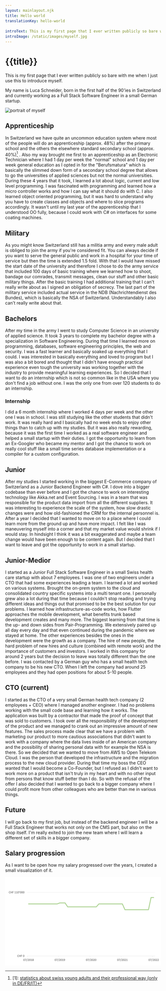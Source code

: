 ```yaml
---
layout: mainlayout.njk
title: Hello world
translationKey: hello-world

introText: This is my first page that I ever written publicly so bare with me when I just use this to introduce myself. My name is Luca Schneider, currently working as a Full Stack Software Engineer in a small German startup...
introImage: /static/images/myself.jpg
---
```


# {{title}}

This is my first page that I ever written publicly so bare with me when I just use this to introduce myself.

My name is Luca Schneider, born in the first half of the 90'ies in Switzerland and currently working as a Full Stack Software Engineer in a small German startup.

![portrait of myself](/static/images/myself.jpg)

## Apprenticeship

In Switzerland we have quite an uncommon education system where most of the people will do an apprenticeship (approx. 48%) after the primary school and the others the elsewhere standard secondary school (approx. 40%)[^1] . Also my way brought me first to an apprenticeship as an Electronic Technician where I had 1 day per week the "normal" school and 1 day per week general education as I opted in for the "Berufsmatura" which is basically the slimmed down form of a secondary school degree that allows to go the universities of applied sciences but not the normal universities. During these 4 years that it took, I learned a lot about logic, current and low level programming. I was fascinated with programming and learned how a micro controller works and how I can say what it should do with C. I also learned object oriented programming, but it was hard to understand why you have to create classes and objects and where to slice programs accordingly. It wasn't until my last year of the apprenticeship that I understood OO fully, because I could work with C# on interfaces for some coating machines.

## Military

As you might know Switzerland still has a militia army and every male adult is obliged to join the army if you're considered fit. You can always decide if you want to serve the general public and work in a hospital for your time of service but then the time is extended 1.5 fold. With that I would have missed the start date of the university and therefore I chose to do the army service that included 100 days of basic training where we learned how to shoot, bandage our comrades, transmit messages, clean our stuff and other basic military things. After the basic training I had additional training that I can't really write about as I signed an obligation of secrecy. The last part of the military service included actual service in the NDB (Nachrichtendienst des Bundes), which is basically the NSA of Switzerland. Understandably I also can't really write about that.

## Bachelors

After my time in the army I went to study Computer Science in an university of applied science. It took 3 years to complete my bachelor degree with a specialization in Software Engineering. During that time I learned more on programming, databases, software engineering principles, the web and security. I was a fast learner and basically soaked up everything that I could. I was interested in basically everything and loved to program but I was also a bit bored and thought that I didn't have enough practical experience even tough the university was working together with the industry to provide meaningful learning experiences. So I decided that I want to do an internship which is not so common like in the USA where you don't find a job without one. I was the only one from over 120 students to do an internship.

### Internship

I did a 6 month internship where I worked 4 days per week and the other one I was in school. I was still studying like the other students that didn't work. It was really hard and I basically had no week ends to enjoy other things than to catch up with my studies. But it was also really rewarding, because it was the first time I worked as a real software engineer and helped a small startup with their duties. I got the opportunity to learn from an Ex-Googler who became my mentor and I got the chance to work on really cool stuff like a small time series database implementation or a compiler for a custom configuration.

## Junior

After my studies I started working in the biggest E-Commerce company of Switzerland as a Junior Backend Engineer with C#. I dove into a bigger codebase than ever before and I got the chance to work on interesting technology like Akka.net and Event Sourcing. I was in a team that was responsible for the product data import from all the different suppliers. It was interesting to experience the scale of the system, how slow drastic changes were and how old-fashioned the CRM for the internal personnel is. After a year I decided that I wanted to move on to a place where I could learn more from the ground up and have more impact. I felt like I was maneuvering myself into a corner and that my market value would shrink if I would stay. In hindsight I think it was a bit exaggerated and maybe a team change would have been enough to be content again. But I decided that I want to leave and got the opportunity to work in a small startup.

## Junior-Medior

I started as a Junior Full Stack Software Engineer in a small Swiss health care startup with about 7 employees. I was one of two engineers under a CTO that had some experiences leading a team. I learned a lot and worked on various systems. Brought the on-prem system to the cloud and consolidated country specific systems into a multi tenant one. I personally grew also a lot during that time because I couldn't stop reading and trying different ideas and things out that promised to be the best solution for our problems. I learned how infrastructure-as-code works, how Flutter approaches the mobile development, what benefits trunk based development creates and many more. The biggest learning from that time is the up- and down sides from Pair-Programming. We extensively paired up all day every day and that even continued during the pandemic where we stayed at home. The other experiences besides the ones in the development were the growth as a company. The hire of new people, the hard problem of new hires and culture (combined with remote work) and the importance of customers and investors. I worked in this company for around 2 years but the decision to leave was totally different than the one before. I was contacted by a German guy who has a small health tech company to be his new CTO. When I left the company had around 25 employees and they had open positions for about 5-10 people.

## CTO (current)

I started as the CTO of a very small German health tech company (2 employees + CEO) where I managed another engineer. I had no problems working with the small code base and learning how it works. The application was built by a contractor that made the proof of concept that was sold to customers. I took over all the responsibility of the development of the product and we managed to crank out an impressive amount of new features. The sales process made clear that we have a problem with marketing our product to more cautious associations that didn't want to work with a company where the data lives inside of an American company and the possibility of sharing personal data with for example the NSA is there. So we decided that we wanted to move from AWS to Open Telekom Cloud. I was the person that developed the infrastructure and the migration process to the new cloud provider. During that time my boss the CEO wanted that I would become a Co-Founder, but I refused as I didn't want to work more on a product that isn't truly in my heart and with no other input from persons that know stuff better than I do. So with the refusal of the offer I also decided that I wanted to go back to a bigger company where I could profit more from other colleagues who are better than me in various things.

## Future

I will go back to my first job, but instead of the backend engineer I will be a Full Stack Engineer that works not only on the CMS part, but also on the shop itself. I'm really exited to join the new team where I will learn a different set of skills in a bigger company.

## Salary progression

As I want to be open how my salary progressed over the years, I created a small visualization of it.

![salary progression](/static/images/salary-progression.png)

[^1]: [1]: [statistics about swiss young adults and their professional way (only in DE/FR/IT)](https://www.sbfi.admin.ch/sbfi/de/home/bildung/berufliche-grundbildung/nahtstellenbarometer.html)
